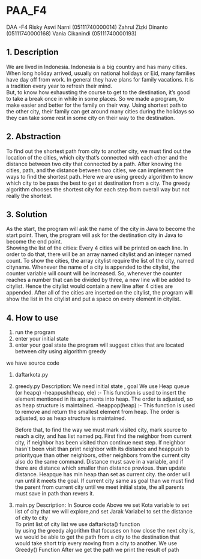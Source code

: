# PAA_F4
DAA -F4 
Risky Aswi Narni (05111740000014) 
Zahrul Zizki Dinanto (05111740000168) 
Vania Cikanindi (05111740000193) 

## 1. Description 
We are lived in Indonesia. Indonesia is a big country and has many cities. When long holiday arrived, usually on national 
holidays or Eid, many families have day off from work. In general they have plans for family vacations. 
It is a tradition every year to refresh their mind.   
But, to know how exhausting the course to get to the destination, it’s good to take a break once in while in some places. 
So we made a program, to make easier and better for the family on their way. Using shortest path to the other city, 
their family can get around many cities during the holidays so they can take some rest in some city on their way to the destination.

## 2. Abstraction 
To find out the shortest path from city to another city, we must find out the location of the cities, which city that’s connected 
with each other and the distance between two city that connected by a path. 
After knowing the cities, path, and the distance between two cities, we can implement the ways to find the shortest path. 
Here we are using greedy algorithm to know which city to be pass the best to get at destination from a city. 
The greedy algorithm chooses the shortest city for each step from overall way but not really the shortest. 

## 3. Solution
As the start, the program will ask the name of the city in Java to become the start point. 
Then, the program will ask for the destination city in Java to become the end point.  
Showing the list of the cities: 
Every 4 cities will be printed on each line. In order to do that, there will be an array named citylist and an integer named count.
To show the cities, the array citylist require the list of the city, named cityname. Whenever the name of a city is appended to the
citylist, the counter variable will count will be increased. So, whenever the counter reaches a number that can be divided by three,
a new line will be added to citylist. Hence the citylist would contain a new line after 4 cities are appended. 
After all of the cities are inserted on the citylist, the program will show the list in the citylist and put a space on every 
element in citylist. 

## 4. How to use 
1)	run the program 
2)	enter your initial state 
3)	enter your goal state 
    the program will suggest cities that are located between city using algorithm greedy 

we have source code
1. daftarkota.py

2. greedy.py
  Description: 
    We need initial state , goal 
    We use Heap queue (or heapq) 
    -heappush(heap, ele) :- This function is used to insert the element mentioned in its arguments into heap. 
                    The order is adjusted, so as heap structure is maintained. 
    -heappop(heap) :- This function is used to remove and return the smallest element from heap. The order is adjusted, 
                    so as heap structure is maintained. 

    Before that, to find the way we must mark visited city, mark source to reach a city, and has list named pq. First find the 
    neighbor from current city, if neighbor has been visited than continue next step. If neighbor hasn`t been visit than print 
    neighbor with its distance and heappush  to priorityque than  other neighbors, other neighbors from the current city also do
    the same command. Distance must save in a variable, and if there are distance which smaller than distance previous. 
    than update distance. Heapque has min heap than set as current city. the order will run until it meets the goal. 
    If current city same as goal than we must find the parent from current city until we meet initial state, the all parents must
    save in path than revers it. 

3. main.py
  Description:
    In Source code Above we set Kota variable to set list of city that we will explore,and set Jarak Variabel to set the distance
    of city to city  
    To print list of city list we use daftarkota() function  
    by using the greedy algorithm that focuses on how close the next city is, we would be able to get the path from a city to the
    destination that would take short trip every moving from a city to another. We use Greedy() Function 
    After we get the path we print the result of path 

